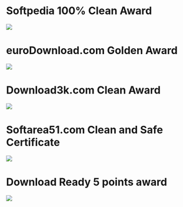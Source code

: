# Softpedia 100% Clean Award #
[![](http://www.softpedia.com/images/spyward/softpedia_clean_award_f.gif)](http://www.softpedia.com/progClean/CalculatorNET-Clean-90199.html)

# euroDownload.com Golden Award #
[![](http://www.eurodownload.com/images/rating5.png)](http://www.eurodownload.com/download-software/112673/Calculator-NET.html)

# Download3k.com Clean Award #
[![](http://www.download3k.com/images/award_clean.gif)](http://www.download3k.com/Antivirus-Report-Kesara-Nanayakkara-Rathnayake-Calculator.NET.html)

# Softarea51.com Clean and Safe Certificate #
[![](http://www.softarea51.com/images/clean-and-safe.gif)](http://www.softarea51.com/windows/Antivirus-Scan-Report-Calculator_NET_1.html)


# Download Ready 5 points award #
[![](http://www.downloadready.com/images/dr-5.png)](http://www.downloadready.com/dl/download_57443.htm)